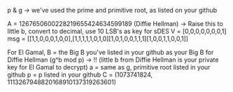 
p & g -> we've used the prime and primitive root, as listed on your github

A = 1267650600228219655424634599189 (Diffie Hellman) -> Raise this to little b, convert to decimal, use 10 LSB's as key for sDES 
V = [0,0,0,0,0,0,0,1] 
msg = [[1,1,0,0,0,1,0,0],[1,1,1,1,1,0,1,0][1,0,1,0,0,1,1,1][1,0,0,1,1,0,0,1]]

For El Gamal, 
B = the Big B you've listed in your github as your Big B for Diffie Hellman (g^b mod p)
 -> !! (little b from Diffie Hellman is your private key for El Gamal to decrypt)
a = same as g, primitive root listed in your github 
p = p listed in your github
C = (1073741824, 1113267948820168910137319263601)
